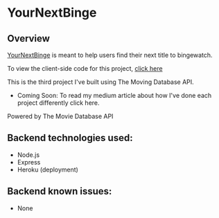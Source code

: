 # YourNextBinge

## Overview
[YourNextBinge](https://yournextbinge.netlify.app/) is meant to help users find their next title to bingewatch.

To view the client-side code for this project, [click here](https://github.com/plaetzaw/MyNextBingeV2-Client)

This is the third project I've built using The Moving Database API.

- Coming Soon: To read my medium article about how I've done each project differently click here.

Powered by The Movie Database API

## Backend technologies used:

- Node.js
- Express
- Heroku (deployment)

## Backend known issues:

- None
